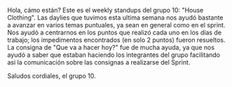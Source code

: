 Hola, cámo están? Este es el weekly standups del grupo 10: "House Clothing".
Las daylies que tuvimos esta ultima semana nos ayudó bastante a avanzar en varios temas puntuales, ya sean en general como en el sprint.
Nos ayudó a centrarnos en los puntos que realizó cada uno en los días de trabajo; los impedimentos encontrados (en solo 2 puntos) fueron resueltos.
La consigna de "Que va a hacer hoy?" fue de mucha ayuda, ya que nos ayudó a saber que estaban haciendo los integrantes del grupo facilitando asi 
la comunicación sobre las consignas a realizarse del Sprint. 

Saludos cordiales, el grupo 10. 

